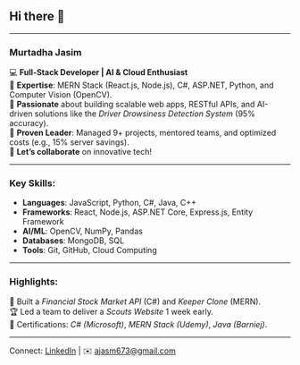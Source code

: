 ## Hi there 👋


---  

### Murtadha Jasim 
💻 **Full-Stack Developer | AI & Cloud Enthusiast**  
🔹 **Expertise**: MERN Stack (React.js, Node.js), C#, ASP.NET, Python, and Computer Vision (OpenCV).  
🔹 **Passionate** about building scalable web apps, RESTful APIs, and AI-driven solutions like the *Driver Drowsiness Detection System* (95% accuracy).  
🔹 **Proven Leader**: Managed 9+ projects, mentored teams, and optimized costs (e.g., 15% server savings).  
🔹 **Let’s collaborate** on innovative tech!  

---  

### Key Skills:
- **Languages**: JavaScript, Python, C#, Java, C++  
- **Frameworks**: React, Node.js, ASP.NET Core, Express.js, Entity Framework  
- **AI/ML**: OpenCV, NumPy, Pandas  
- **Databases**: MongoDB, SQL  
- **Tools**: Git, GitHub, Cloud Computing  

---  

### Highlights:
🚀 Built a *Financial Stock Market API* (C#) and *Keeper Clone* (MERN).  
🏆 Led a team to deliver a *Scouts Website* 1 week early.  
📜 Certifications: *C# (Microsoft)*, *MERN Stack (Udemy)*, *Java (Barniej)*.  

---  

Connect: [LinkedIn](https://www.linkedin.com/in/murtadha-jassim-941725253) | ✉️ ajasm673@gmail.com  
